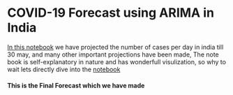 # COVID-19 Forecast using ARIMA in India
 
[In this notebook]() we have projected the number of cases per day in india till 30 may, and many other important projections have been made, The note book is self-explanatory in nature and has wonderfull visulization, so why to wait lets directly dive into the [notebook]()


#### This is the Final Forecast which we have made 
![]()

